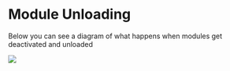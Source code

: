 # Module Unloading

Below you can see a diagram of what happens when modules get deactivated and unloaded

![](https://coldbox.ortusbooks.com/content/images/ModulesUnload.jpg)
